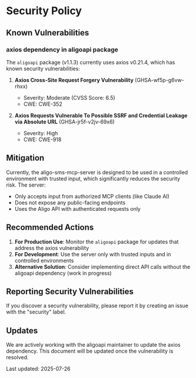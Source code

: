# Security Policy

## Known Vulnerabilities

### axios dependency in aligoapi package

The `aligoapi` package (v1.1.3) currently uses axios v0.21.4, which has known security vulnerabilities:

1. **Axios Cross-Site Request Forgery Vulnerability** (GHSA-wf5p-g6vw-rhxx)
   - Severity: Moderate (CVSS Score: 6.5)
   - CWE: CWE-352

2. **Axios Requests Vulnerable To Possible SSRF and Credential Leakage via Absolute URL** (GHSA-jr5f-v2jv-69x6)
   - Severity: High
   - CWE: CWE-918

## Mitigation

Currently, the aligo-sms-mcp-server is designed to be used in a controlled environment with trusted input, which significantly reduces the security risk. The server:

- Only accepts input from authorized MCP clients (like Claude AI)
- Does not expose any public-facing endpoints
- Uses the Aligo API with authenticated requests only

## Recommended Actions

1. **For Production Use**: Monitor the `aligoapi` package for updates that address the axios vulnerability
2. **For Development**: Use the server only with trusted inputs and in controlled environments
3. **Alternative Solution**: Consider implementing direct API calls without the aligoapi dependency (work in progress)

## Reporting Security Vulnerabilities

If you discover a security vulnerability, please report it by creating an issue with the "security" label.

## Updates

We are actively working with the aligoapi maintainer to update the axios dependency. This document will be updated once the vulnerability is resolved.

Last updated: 2025-07-26
